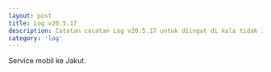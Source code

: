```yaml
---
layout: post
title: Log v20.5.17
description: Catatan cacatan Log v20.5.17 untuk diingat di kala tidak ingat sekaligus sengaja tidak ingat agar kembali mengingat.
category: 'log'
---
```


Service mobil ke Jakut.
